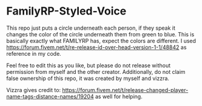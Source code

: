 # FamilyRP-Styled-Voice
This repo just puts a circle underneath each person, if they speak it changes the color of the circle underneath them from green to blue. This is basically exactly what FAMILYRP has, expect the colors are different. I used https://forum.fivem.net/t/re-release-id-over-head-version-1-1/48842 as reference in my code. 


Feel free to edit this as you like, but please do not release without permission from myself and the other creator. Additionally, do not claim false ownership of this repo, it was created by myself and vizzra.

Vizzra gives credit to:
https://forum.fivem.net/t/release-changed-player-name-tags-distance-names/19204
as well for helping.
